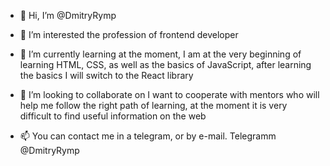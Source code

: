 - 👋 Hi, I’m @DmitryRymp
- 👀 I’m interested  the profession of frontend developer
- 🌱 I’m currently learning at the moment, I am at the very beginning of learning HTML, CSS, as well as the basics of JavaScript, after learning the basics I will switch to the React library
- 💞️ I’m looking to collaborate on I want to cooperate with mentors who will help me follow the right path of learning, at the moment it is very difficult to find useful information on the web

- 📫 You can contact me in a telegram, or by e-mail.
Telegramm @DmitryRymp

<!---
DmitryRymp/DmitryRymp is a ✨ special ✨ repository because its `README.md` (this file) appears on your GitHub profile.
You can click the Preview link to take a look at your changes.
--->
